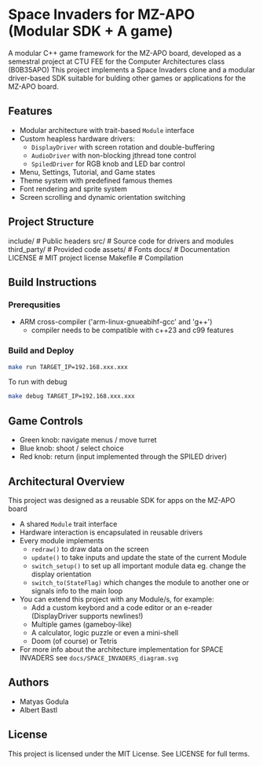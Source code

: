 # Space Invaders for MZ-APO (Modular SDK + A game)

A modular C++ game framework for the MZ-APO board, developed as a semestral project at CTU FEE for the Computer Architectures class (B0B35APO)
This project implements a Space Invaders clone and a modular driver-based SDK suitable for bulding other games or applications for the MZ-APO board.


## Features

- Modular architecture with trait-based `Module` interface
- Custom heapless hardware drivers:
    - `DisplayDriver` with screen rotation and double-buffering
    - `AudioDriver` with non-blocking jthread tone control
    - `SpiledDriver` for RGB knob and LED bar control
- Menu, Settings, Tutorial, and Game states
- Theme system with predefined famous themes
- Font rendering and sprite system
- Screen scrolling and dynamic orientation switching


## Project Structure

include/ # Public headers
src/ # Source code for drivers and modules
third_party/ # Provided code
assets/ # Fonts
docs/ # Documentation
LICENSE # MIT project license
Makefile # Compilation


## Build Instructions

### Prerequsities
- ARM cross-compiler ('arm-linux-gnueabihf-gcc' and 'g++')
    - compiler needs to be compatible with c++23 and c99 features

### Build and Deploy
```bash
make run TARGET_IP=192.168.xxx.xxx
```

To run with debug
```bash
make debug TARGET_IP=192.168.xxx.xxx
```


## Game Controls

- Green knob: navigate menus / move turret
- Blue knob: shoot / select choice
- Red knob: return
(input implemented through the SPILED driver)


## Architectural Overview

This project was designed as a reusable SDK for apps on the MZ-APO board
- A shared `Module` trait interface
- Hardware interaction is encapsulated in reusable drivers
- Every module implements 
    - `redraw()` to draw data on the screen
    - `update()` to take inputs and update the state of the current Module
    - `switch_setup()` to set up all important module data eg. change the display orientation
    - `switch_to(StateFlag)` which changes the module to another one or signals info to the main loop
- You can extend this project with any Module/s, for example:
    - Add a custom keybord and a code editor or an e-reader (DisplayDriver supports newlines!)
    - Multiple games (gameboy-like)
    - A calculator, logic puzzle or even a mini-shell
    - Doom (of course) or Tetris
- For more info about the architecture implementation for SPACE INVADERS see `docs/SPACE_INVADERS_diagram.svg`


## Authors

- Matyas Godula
- Albert Bastl


## License

This project is licensed under the MIT License. See LICENSE for full terms.